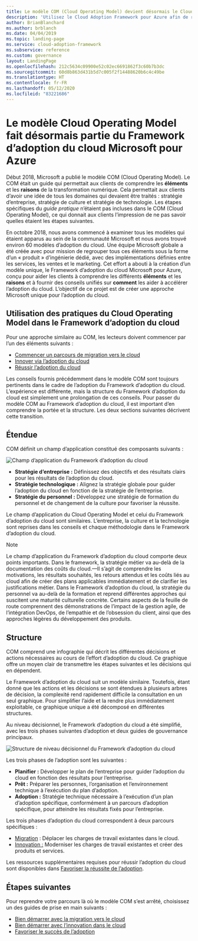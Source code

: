 ```yaml
---
title: Le modèle COM (Cloud Operating Model) devient désormais le Cloud Adoption Framework pour Azure
description: 'Utilisez le Cloud Adoption Framework pour Azure afin de répondre aux questions liées à l’accélération de l’adoption du cloud : « quoi, pourquoi et comment ».'
author: BrianBlanchard
ms.author: brblanch
ms.date: 04/04/2019
ms.topic: landing-page
ms.service: cloud-adoption-framework
ms.subservice: reference
ms.custom: governance
layout: LandingPage
ms.openlocfilehash: 212c5634c09900e52c02ec6691862f3c60b7b3dc
ms.sourcegitcommit: 60d8b863d431b5d7c005f2f14488620b6c4c49be
ms.translationtype: HT
ms.contentlocale: fr-FR
ms.lasthandoff: 05/12/2020
ms.locfileid: "83221686"
---
```

# <a name="cloud-operating-model-is-now-part-of-the-microsoft-cloud-adoption-framework-for-azure"></a>Le modèle Cloud Operating Model fait désormais partie du Framework d’adoption du cloud Microsoft pour Azure

Début 2018, Microsoft a publié le modèle COM (Cloud Operating Model). Le COM était un guide qui permettait aux clients de comprendre les **éléments** et les **raisons** de la transformation numérique. Cela permettait aux clients d’avoir une idée de tous les domaines qui devaient être traités : stratégie d’entreprise, stratégie de culture et stratégie de technologie. Les étapes spécifiques du _guide pratique_ n’étaient pas incluses dans le COM (Cloud Operating Model), ce qui donnait aux clients l’impression de ne pas savoir quelles étaient les étapes suivantes.

En octobre 2018, nous avons commencé à examiner tous les modèles qui étaient apparus au sein de la communauté Microsoft et nous avons trouvé environ 60 modèles d’adoption du cloud. Une équipe Microsoft globale a été créée avec pour mission de regrouper tous ces éléments sous la forme d’un « produit » d’ingénierie dédié, avec des implémentations définies entre les services, les ventes et le marketing. Cet effort a abouti à la création d’un modèle unique, le Framework d’adoption du cloud Microsoft pour Azure, conçu pour aider les clients à comprendre les différents **éléments** et les **raisons** et à fournir des conseils unifiés sur **comment** les aider à accélérer l’adoption du cloud. L’objectif de ce projet est de créer une approche Microsoft unique pour l’adoption du cloud.

## <a name="using-cloud-operating-model-practices-within-the-cloud-adoption-framework"></a>Utilisation des pratiques du Cloud Operating Model dans le Framework d’adoption du cloud

Pour une approche similaire au COM, les lecteurs doivent commencer par l’un des éléments suivants :

- [Commencer un parcours de migration vers le cloud](../get-started/migrate.md)
- [Innover via l’adoption du cloud](../get-started/innovate.md)
- [Réussir l’adoption du cloud](../get-started/enable.md)

Les conseils fournis précédemment dans le modèle COM sont toujours pertinents dans le cadre de l’adoption du Framework d’adoption du cloud. L’expérience est différente, mais la structure du Framework d’adoption du cloud est simplement une prolongation de ces conseils. Pour passer du modèle COM au Framework d’adoption du cloud, il est important d’en comprendre la portée et la structure. Les deux sections suivantes décrivent cette transition.

## <a name="scope"></a>Étendue

COM définit un champ d’application constitué des composants suivants :

<!-- cSpell:ignore caf -->

![Champ d’application du Framework d’adoption du cloud](../_images/caf-scope.png)

- **Stratégie d’entreprise :** Définissez des objectifs et des résultats clairs pour les résultats de l’adoption du cloud.
- **Stratégie technologique :** Alignez la stratégie globale pour guider l’adoption du cloud en fonction de la stratégie de l’entreprise.
- **Stratégie du personnel :** Développez une stratégie de formation du personnel et de changement de la culture pour favoriser la réussite.

Le champ d’application du Cloud Operating Model et celui du Framework d’adoption du cloud sont similaires. L’entreprise, la culture et la technologie sont reprises dans les conseils et chaque méthodologie dans le Framework d’adoption du cloud.

> [!NOTE]
> Le champ d’application du Framework d’adoption du cloud comporte deux points importants. Dans le framework, la stratégie métier va au-delà de la documentation des coûts du cloud.&mdash;Il s’agit de comprendre les motivations, les résultats souhaités, les retours attendus et les coûts liés au cloud afin de créer des plans applicables immédiatement et de clarifier les justifications métier. Dans le Framework d’adoption du cloud, la stratégie du personnel va au-delà de la formation et reprend différentes approches qui suscitent une maturité culturelle concrète. Certains aspects de la feuille de route comprennent des démonstrations de l’impact de la gestion agile, de l’intégration DevOps, de l’empathie et de l’obsession du client, ainsi que des approches légères du développement des produits.

## <a name="structure"></a>Structure

COM comprend une infographie qui décrit les différentes décisions et actions nécessaires au cours de l’effort d’adoption du cloud. Ce graphique offre un moyen clair de transmettre les étapes suivantes et les décisions qui en dépendent.

Le Framework d’adoption du cloud suit un modèle similaire. Toutefois, étant donné que les actions et les décisions se sont étendues à plusieurs arbres de décision, la complexité rend rapidement difficile la consultation en un seul graphique. Pour simplifier l’aide et la rendre plus immédiatement exploitable, ce graphique unique a été décomposé en différentes structures.

Au niveau décisionnel, le Framework d’adoption du cloud a été simplifié, avec les trois phases suivantes d’adoption et deux guides de gouvernance principaux.

![Structure de niveau décisionnel du Framework d’adoption du cloud](../_images/caf-structure.png)

Les trois phases de l’adoption sont les suivantes :

- **Planifier :** Développer le plan de l’entreprise pour guider l’adoption du cloud en fonction des résultats pour l’entreprise.
- **Prêt :** Préparer les personnes, l’organisation et l’environnement technique à l’exécution du plan d’adoption.
- **Adoption :** Stratégie technique nécessaire à l’exécution d’un plan d’adoption spécifique, conformément à un parcours d’adoption spécifique, pour atteindre les résultats fixés pour l’entreprise.

Les trois phases d’adoption du cloud correspondent à deux parcours spécifiques :

- [Migration](../get-started/migrate.md) : Déplacer les charges de travail existantes dans le cloud.
- [Innovation :](../get-started/innovate.md) Moderniser les charges de travail existantes et créer des produits et services.

Les ressources supplémentaires requises pour réussir l’adoption du cloud sont disponibles dans [Favoriser la réussite de l’adoption](../get-started/enable.md).

## <a name="next-steps"></a>Étapes suivantes

Pour reprendre votre parcours là où le modèle COM s’est arrêté, choisissez un des guides de prise en main suivants :

- [Bien démarrer avec la migration vers le cloud](../get-started/migrate.md)
- [Bien démarrer avec l’innovation dans le cloud](../get-started/innovate.md)
- [Favoriser le succès de l’adoption](../get-started/enable.md)
